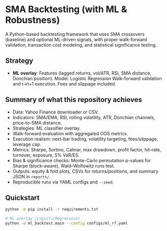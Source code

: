 # SMA Backtesting (with ML & Robustness)

A Python-based backtesting framework that uses SMA crossovers (baseline) and optional ML-driven signals,
with proper walk-forward validation, transaction cost modeling, and statistical significance testing.

## Strategy

- **ML overlay**: Features (lagged returns, vol/ATR, RSI, SMA distance, Donchian position). Model: Logistic Regression
  Walk-forward validation and t→t+1 execution. Fees and slippage included.

## Summary of what this repository achieves

- Data: Yahoo Finance downloader or CSV.
- Indicators: SMA/EMA, RSI, rolling volatility, ATR, Donchian channels, price-to-SMA distance.
- Strategies: ML classifier overlay.
- Walk-forward evaluation with aggregated OOS metrics.
- Execution realism: next-bar trading, volatility targeting, fees/slippage, leverage cap.
- Metrics: Sharpe, Sortino, Calmar, max drawdown, profit factor, hit-rate, turnover, exposure, 5% VaR/ES.
- Bias & significance checks: Monte-Carlo permutation p-values for Sharpe (block-aware), Wald–Wolfowitz runs test.
- Outputs: equity & fold plots, CSVs for returns/positions, and summary JSON in `reports/`.
- Reproducible runs via YAML configs and `--seed`.

## Quickstart

```bash
python -m pip install -r requirements.txt

# ML overlay (LogisticRegression)
python -m ml_backtest.main --config configs/ml_rf.yaml
```
